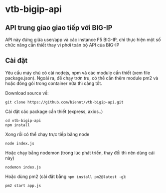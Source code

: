 # vtb-bigip-api

## API trung giao giao tiếp với BIG-IP
API này đứng giữa user/app và các instance F5 BIG-IP, chỉ thực hiện một số chức năng cần thiết thay vì phơi toàn bộ API của BIG-IP
## Cài đặt
Yêu cầu máy chủ có cài nodejs, npm và các module cần thiết (xem file package.json). Ngoài ra, để chạy trơn tru, có thể cần thêm module pm2 và hoặc đóng gói trong container nữa thì càng tốt.

Download source về:
```
git clone https://github.com/biennt/vtb-bigip-api.git
```

Cài đặt các package cần thiết (express, axios..)
```
cd vtb-bigip-api
npm install
```

Xong rồi có thể chạy trực tiếp bằng node
```
node index.js
```

Hoặc chạy bằng nodemon (trong lúc phát triển, thay đổi thì nên dùng cái này)
```
nodemon index.js
```

Hoặc dùng pm2 (cài đặt bằng `npm install pm2@latest -g`):
```
pm2 start app.js
```
